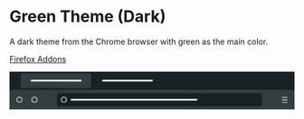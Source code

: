 # Green Theme (Dark)

A dark theme from the Chrome browser with green as the main color.

[Firefox Addons](https://addons.mozilla.org/en/firefox/addon/green-theme-dark)

![Green Theme (Dark)](./assets/green-dark-theme.jpg)
